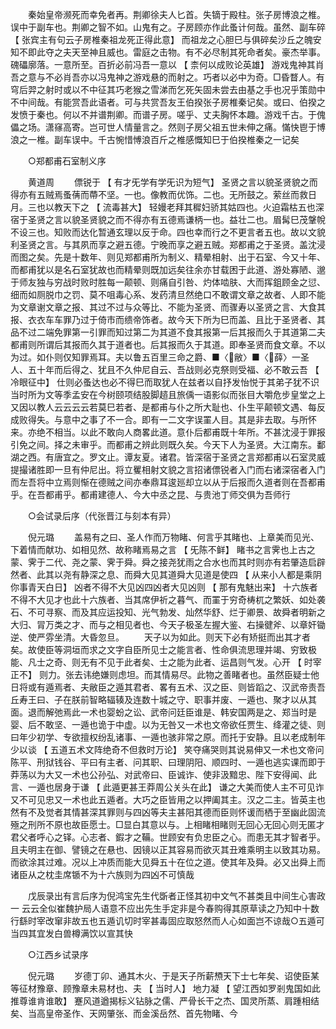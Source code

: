 <!-- { "loadSidebar": true } -->
　　秦始皇帝濒死而幸免者再。荆卿徐夫人匕首。失镝于殿柱。张子房博浪之椎。误中于副车也。荆卿之智不如。山鬼有之。子房顾亦作此蚤计何哉。虽然、副车碎 【 张宾主有句云子房椎秦祖龙死正得此意】 而祖龙之心胆巳与俱碎矣沙丘之魄安知不即此夺之夫天至神且威也。雷庭之击物。有不必尽制其死命者矣。豪杰举事。磈礧廓落。一意所至。百折必前冯吾一意以 【 柰何以成败论英雄】 游戏鬼神其肖吾之意与不必肖吾亦以冯鬼神之游戏悬的而射之。巧者以必中为奇。□昏瞀人。有穹后羿之射时或以不中征其巧老猴之雪涕而乞死矢固未尝去由基之手也况乎策勋中不中间哉。有能赏吾此语者。可与共赏吾友王伯揆张子房椎秦记矣。或曰、伯揆之发愤于秦也。何以不并谱荆卿。而谱子房。嗟乎、丈夫胸怀本趣。游戏千古。于傀儡之场。潇窱高寄。岂可世人情量言之。然则子房父祖五世未伸之痛。慲快鬯于博浪之一椎。副车误中。千古惋惜愽浪百斤之椎感慨知巳于伯揆椎秦之一记矣 

　　○郑都甫石室制义序 

　　黄道周 
　　僄锐于 【 有才旡学有学旡识为短气】 圣贤之言以貌圣贤貌之而得亦有五贼焉蚤蒨而蔕不坚。一也。像教而优饰。二也。无所鼓之。萦丝而救日月。三也以教天下之 【 流毒甚大】 轻嫚老拜其穉妇骄其姑四也。火迫霜枯五也深宿于圣贤之言以貌圣贤貌之而不得亦有五德焉谦柄一也。益壮二也。眉髯巳茂鞶帨不设三也。知败而达化暂通玄理以反于命。四也幸而行之不更言者五也。故以文貌利圣贤之言。与其夙而享之避五德。宁晚而享之避五贼。郑都甫之于圣贤。盖沈浸而图之矣。先是十数年、则见郑都甫所为制义、精晕相射、出于石室、今又十年、而都甫犹以是名石室犹故也而精晕则既加远矣往余亦甘载困于此道、游处寡陋、邈于师友独与穷战时败时胜每一颠顿、则痛自引咎、灼体啮肤、大而挥鉏顾金之愆、细而如厕脱巾之罚、莫不咀毒心系、发药清旦然绝口不敢谓文章之故者、人即不能为文章谢文章之报、其过不过与众等比、不能为圣贤、而骤寿以圣贤之言、大食其报、衣衣车车罪乃过于倚市而缋帝饰者。故今天下所为巳而盖、且比于圣贤者、其品不过二端免罪第一引罪而知过第二为其道不食其报第一后其报而久于其道第二夫都甫则所谓后其报而久其于道者也。后其报而久于其道。即奉圣贤而食文章。不以为过。如仆则仅知罪焉耳。夫以鲁五百里三命之爵、■〈敝〉■〈薛〉一圣人、五十年而后得之、犹且不久仲尼自云、吾战则必克祭则受福、必不敢云吾 【 冷眼征中】 仕则必蚤达也必不得巳而取犹人在兹者以自抒发怡悦于其弟子犹不识当时所为文等季孟安在今树颐项结股脚趦且旅偊一语影似而张目大嚼危步皇堂之上又因以教人云云云云若莫巳若者、是都甫与仆之所大耻也、仆生平颠顿文遇、每反成败得失。与意中之事了不一合。即有一二文字误罣人目。其是非去取。与所怀来。亦绝不相当。以此不敢向人商畧此道。意仆后都甫既十年所。不甚沈浸于罪报引免之间。择之未审乎。而都甫之辨此则既久矣。今天下人为圣贤。大江南东。鄱湖之西。有唐宜之。罗文止。谭友夏。诸君。皆深宿于圣贤之言郑都甫以石室灵威提撮诸胜即一旦有仲尼出。将立矍相射文貌之言招诸僄锐者入门而右诸深宿者入门而左吾将中立焉则惭在德贼之间亦奉鼎耳逡廵却立以从于后报而久道者则在吾都甫乎。在吾都甫乎。都甫建德人、今大中丞之昆、与贵池丁师交俱为吾师行 

　　○会试录后序（代张晋江与刻本有异） 

　　倪元璐 
　　盖易有之曰、圣人作而万物睹、何言乎其睹也、上章美而见光、下着情而献功、如相见然、故称睹焉易之言 【 旡陈不鲜】 睹书之言霁也上古之蒙、霁于二代、尧之蒙、霁于舜。舜之接尧犹雨之合水也而其时则亦有若肇造启辟然者、此其以尧有静深之息、而舜大见其道舜大见道是使四 【 从来小人都是乘阴你事青天白日】 凶者不得不大见凶四凶者大见凶则 【 那有鬼魅出来】 十六族者不得不大见才也此十六族者、当其席伊祈之暮气、而罣于穷奇梼杌之繁妖、如处袭石、不可寻察、而及其应运投知、光气勃发、灿然华舒、烂于卿景、故舜者明新之大归、冐万类之才、而与之相见者也、今天子极圣左握大鉴、右操徤斧、以章奸锄逆、使严雰坐清。大昏忽旦。 
　　天子以为如此。则天下必有矫挺而出其才者矣。故使臣等洞垣而求之文字自臣所见士之能言者、性命俱流思理并竭、穷致极能、凡士之奇、则无有不见于此者矣、士之能为此者、运昌则气发。心开 【 时宰正不】 则力。张去讳绝嫌则虑坦。而其情易尽。此物之善睹者也。虽然臣疑士他日将或有遁焉者、夫敝臣之遁其君者、畧有五术、汉之臣、则皆蹈之、汉武帝责吾丘寿王曰、子在朕前智略辐辏及连数十城之守、职事并废、一遁也、聚才以从其面。退而解弛焉此一术也婴蚡之讼、武帝问廷臣谁是、韩安国两是之、郑当时是婴、后不敢坚、一遁也诡于中虚。以为无咎又一术也文帝欲任贾生、绛灌之徒、则曰年少初学、专欲擅权纷乱诸事、一遁也骇非常之原。而托于安静。且以老成制年少以谈 【 五道五术文阵绝奇不但救时万论】 笑夺痛哭则其说易伸又一术也文帝问陈平、刑狱钱谷、平曰有主者、问其职、曰理阴阳、顺四时、一遁也逃实课而即于莽荡以为大又一术也公孙弘、对武帝曰、臣诚诈、使非汲黯忠、陛下安得闻、此言、一遁也居身于谦 【 此遁更甚王莽周公关头在此】 谦之大美而使人主不可见诈又不可见忠又一术也此五遁者。大巧之臣皆用之以押阖其主。汉之二主。皆英主也然有不及觉者其情甚深其罪则与四凶等夫主甚阳其德而臣则怀谖而栖于至幽此固流殛之刑所不原也故臣愿士。□显白其意以与。上相睹相睹则无回心无回心则无匿才君父者呼心之铎。心志者、鍜才之鞴。世顾安有负忠臣之心。而患无其才智者乎。且夫明主在御、譬镜之在悬也、因镜以正其容易而欲灭其丑难乘明主以致其功易。而欲涂其过难。况以上冲质而能大见舜五十在位之道。使其年及舜。必又出舜上而诸臣从之枕圭席锧不为十六族则为四凶不可慎哉 

　　戊辰录出有言后序为倪鸿宝先生代斲者正怪其初中文气不甚类且中间生心害政一 云云全似崔魏护局人语意不应出先生手定非是今春购得其原草读之乃知中十数行繇时宰改窜非故五也五遁讥切时宰甚毒固应取怒然而人心如面岂不谅哉○五遁可当四其宜发白兽樽满饮以宣其快 

　　○江西乡试录序 

　　倪元璐 
　　岁德丁卯、通其木火、于是天子所薪槱天下士七年矣、诏使臣某等征材豫章、顾豫章未易材也、夫 【 当时人】 地力凝 【 望江西如罗剎鬼国如此推尊谁肯谁敢】 蹇风道遒揭标义钻脉之儒、严骨长干之杰、国灵所蒸、肩踵相结矣、当高皇帝圣作、天网肇张、而金溪岳然、首先物睹、今 
